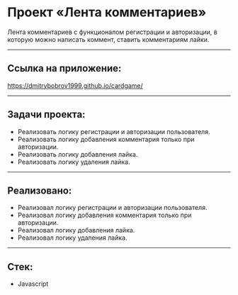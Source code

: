 # Проект «Лента комментариев»

Лента комментариев с функционалом регистрации и авторизации, в которую можно написать коммент, ставить комментариям лайки.

____

## Ссылка на приложение:

https://dmitrybobrov1999.github.io/cardgame/

____

## Задачи проекта:

* Реализовать логику регистрации и авторизации пользователя.
* Реализовать логику добавления комментария только при авторизации.
* Реализовать логику добавления лайка.
* Реализовать логику удаления лайка.
____

## Реализовано:

* Реализовал логику регистрации и авторизации пользователя.
* Реализовал логику добавления комментария только при авторизации.
* Реализовал логику добавления лайка.
* Реализовал логику удаления лайка.

____

## Стек:

* Javascript
